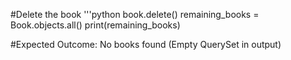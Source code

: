 #Delete the book
'''python
book.delete()
remaining_books = Book.objects.all()
print(remaining_books)

#Expected Outcome: No books found (Empty QuerySet in output)